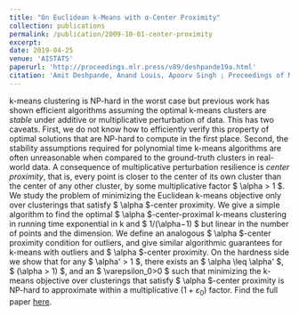 ```yaml
---
title: "On Euclidean k-Means with α-Center Proximity"
collection: publications
permalink: /publication/2009-10-01-center-proximity
excerpt:
date: 2019-04-25
venue: 'AISTATS'
paperurl: 'http://proceedings.mlr.press/v89/deshpande19a.html'
citation: 'Amit Deshpande, Anand Louis, Apoorv Singh ; Proceedings of Machine Learning Research, PMLR 89:2087-2095, 2019'
---
```


k-means clustering is NP-hard in the worst case but previous work has shown efficient algorithms assuming the optimal k-means clusters are *stable* under additive or multiplicative perturbation of data. This has two caveats. First, we do not know how to efficiently verify this property of optimal solutions that are NP-hard to compute in the first place. Second, the stability assumptions required for polynomial time k-means algorithms are often unreasonable when compared to the ground-truth clusters in real-world data. A consequence of multiplicative perturbation resilience is *center proximity*, that is, every point is closer to the center of its own cluster than the center of any other cluster, by some multiplicative factor $ \alpha > 1 $.  
We study the problem of minimizing the Euclidean k-means objective only over clusterings that satisfy $ \alpha $-center proximity. We give a simple algorithm to find the optimal $ \alpha $-center-proximal k-means clustering in running time exponential in k and $ 1/(\alpha−1) $ but linear in the number of points and the dimension. We define an analogous $ \alpha $-center proximity condition for outliers, and give similar algorithmic guarantees for k-means with outliers and $ \alpha $-center proximity. On the hardness side we show that for any $ \alpha' > 1 $, there exists an $ \alpha \leq \alpha' $, $ (\alpha > 1) $, and an $ \varepsilon_0>0 $ such that minimizing the k-means objective over clusterings that satisfy $ \alpha $-center proximity is NP-hard to approximate within a multiplicative $(1+\varepsilon_0)$ factor. Find the full paper [here](https://arxiv.org/abs/1804.10827).

